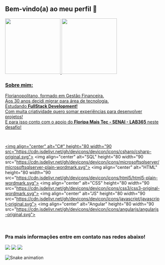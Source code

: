 ## Bem-vindo(a) ao meu perfil 🖖

 <div>
   <a href="https://github.com/bruno-bestetti">
   <img height="180em" src="https://github-readme-stats.vercel.app/api?username=bruno-bestetti&show_icons=true&theme=tokyonight&include_all_commits=true&count_private=true"/>
   <img height="180em" src="https://github-readme-stats.vercel.app/api/top-langs/?username=bruno-bestetti&layout=compact&langs_count=6&theme=tokyonight"/>
  
 ### Sobre mim:
    
Florianopolitano, formado em Gestão Financeira.<br>
Aos 30 anos decidi migrar para área de tecnologia.<br>
Estudando <b>FullStack Development!</b><br> 
Com muita criatividade quero somar experiências para desenvolver projetos!<br>
E para isso conto com o apoio do <b>Floripa Mais Tec - SENAI - LAB365</b> neste desafio!
    
</div>
 
<div style="display: inline_block"><br>
 
  <img align="center" alt="C#" height="80 width="90 src="https://cdn.jsdelivr.net/gh/devicons/devicon/icons/csharp/csharp-original.svg">
  <img align="center" alt="SQL" height="80 width="90 src="https://cdn.jsdelivr.net/gh/devicons/devicon/icons/microsoftsqlserver/microsoftsqlserver-plain-wordmark.svg">
 <img align="center" alt="HTML" height="80 width="90 src="https://cdn.jsdelivr.net/gh/devicons/devicon/icons/html5/html5-plain-wordmark.svg">
 <img align="center" alt="CSS" height="80 width="90 src="https://cdn.jsdelivr.net/gh/devicons/devicon/icons/css3/css3-original-wordmark.svg">
 <img align="center" alt="JS" height="80 width="90 src="https://cdn.jsdelivr.net/gh/devicons/devicon/icons/javascript/javascript-original.svg">
 <img align="center" alt="Angular" height="80 width="90 src="https://cdn.jsdelivr.net/gh/devicons/devicon/icons/angularjs/angularjs-original.svg">
 
</div>
    
 <br>
 
  ### Pra mais informações entre em contato nas redes abaixo!
 
<div> 
  <a href="https://www.instagram.com/bestettibruno/" target="_blank"><img src="https://img.shields.io/badge/-Instagram-%23E4405F?style=for-the-badge&logo=instagram&logoColor=white" target="_blank"></a> 
  <a href = "mailto:bestettibruno@gmail.com"><img src="https://img.shields.io/badge/-Gmail-%23333?style=for-the-badge&logo=gmail&logoColor=white" target="_blank"></a>
  <a href="https://www.linkedin.com/in/brunobestetti/" target="_blank"><img src="https://img.shields.io/badge/-LinkedIn-%230077B5?style=for-the-badge&logo=linkedin&logoColor=white" target="_blank"></a> 
 
  ![Snake animation](https://github.com/bruno-bestetti/bruno-bestetti/blob/output/github-contribution-grid-snake.svg)

</div>
